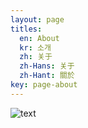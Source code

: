```yaml
---
layout: page
titles:
  en: About
  kr: 소개
  zh: 关于
  zh-Hans: 关于
  zh-Hant: 關於
key: page-about
---
```


![text](https://raw.githubusercontent.com/q0115643/my_blog/master/images/about/공부짤.png)
